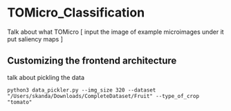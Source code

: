 # TOMicro_Classification
Talk about what TOMicro
[
input the image of example microimages
under it put saliency maps
]
## Customizing the frontend architecture
talk about pickling the data
```
python3 data_pickler.py --img_size 320 --dataset "/Users/skanda/Downloads/CompleteDataset/Fruit" --type_of_crop "tomato"
```
